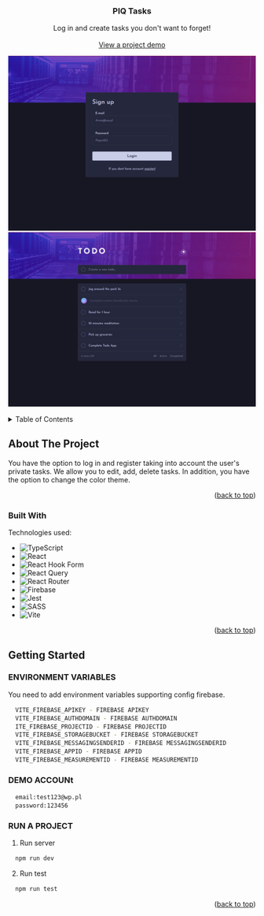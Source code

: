 <p id="readme-top"></p>
<div align="center">
  <h3 align="center">PIQ Tasks</h3>

  <p align="center">
     Log in and create tasks you don't want to forget!
    <br />
    <br />
    <a href="https://piq-tasks.vercel.app/">View a project demo</a>
  </p>

![My Image](./src/assets/images/preview.png)
![My Image](./src/assets/images/preview-dashboard.png)

</div>

<!-- TABLE OF CONTENTS -->
<details>
  <summary>Table of Contents</summary>
  <ol>
    <li>
      <a href="#about-the-project">About The Project</a>
      <ul>
        <li><a href="#built-with">Built With</a></li>
      </ul>
    </li>
    <li>
      <a href="#getting-started">Getting Started</a>
      <ul>
        <li><a href="#installation">Installation</a></li>
      </ul>
    </li>
  </ol>
</details>

<!-- ABOUT THE PROJECT -->

## About The Project

You have the option to log in and register taking into account the user's private tasks.
We allow you to edit, add, delete tasks.
In addition, you have the option to change the color theme.

<p align="right">(<a href="#readme-top">back to top</a>)</p>

### Built With

Technologies used:

- ![TypeScript](https://img.shields.io/badge/typescript-%23007ACC.svg?style=for-the-badge&logo=typescript&logoColor=white)
- ![React](https://img.shields.io/badge/react-%2320232a.svg?style=for-the-badge&logo=react&logoColor=%2361DAFB)
- ![React Hook Form](https://img.shields.io/badge/React%20Hook%20Form-%23EC5990.svg?style=for-the-badge&logo=reacthookform&logoColor=white)
- ![React Query](https://img.shields.io/badge/-React%20Query-FF4154?style=for-the-badge&logo=react%20query&logoColor=white)
- ![React Router](https://img.shields.io/badge/React_Router-CA4245?style=for-the-badge&logo=react-router&logoColor=white)
- ![Firebase](https://img.shields.io/badge/Firebase-039BE5?style=for-the-badge&logo=Firebase&logoColor=white)
- ![Jest](https://img.shields.io/badge/-jest-%23C21325?style=for-the-badge&logo=jest&logoColor=white)
- ![SASS](https://img.shields.io/badge/SASS-hotpink.svg?style=for-the-badge&logo=SASS&logoColor=white)
- ![Vite](https://img.shields.io/badge/vite-%23646CFF.svg?style=for-the-badge&logo=vite&logoColor=white)

<p align="right">(<a href="#readme-top">back to top</a>)</p>

<!-- GETTING STARTED -->

## Getting Started

### ENVIRONMENT VARIABLES

You need to add environment variables supporting config firebase.

```sh
  VITE_FIREBASE_APIKEY - FIREBASE APIKEY
  VITE_FIREBASE_AUTHDOMAIN - FIREBASE AUTHDOMAIN
  ITE_FIREBASE_PROJECTID - FIREBASE PROJECTID
  VITE_FIREBASE_STORAGEBUCKET - FIREBASE STORAGEBUCKET
  VITE_FIREBASE_MESSAGINGSENDERID - FIREBASE MESSAGINGSENDERID
  VITE_FIREBASE_APPID - FIREBASE APPID
  VITE_FIREBASE_MEASUREMENTID - FIREBASE MEASUREMENTID
```

### DEMO ACCOUNt

```sh
  email:test123@wp.pl
  password:123456
```

### RUN A PROJECT

1. Run server

```sh
  npm run dev
```

2. Run test

```sh
  npm run test
```

<p align="right">(<a href="#readme-top">back to top</a>)</p>
